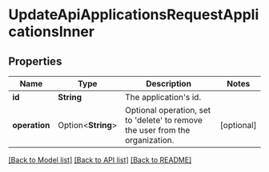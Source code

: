 # UpdateApiApplicationsRequestApplicationsInner

## Properties

Name | Type | Description | Notes
------------ | ------------- | ------------- | -------------
**id** | **String** | The application's id. | 
**operation** | Option<**String**> | Optional operation, set to 'delete' to remove the user from the organization. | [optional]

[[Back to Model list]](../README.md#documentation-for-models) [[Back to API list]](../README.md#documentation-for-api-endpoints) [[Back to README]](../README.md)


